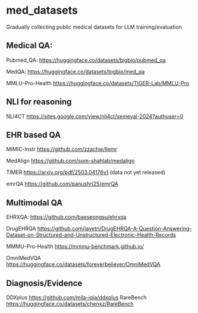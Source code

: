 # med_datasets
Gradually collecting public medical datasets for LLM training/evaluation


## Medical QA:
Pubmed_QA: https://huggingface.co/datasets/bigbio/pubmed_qa

MedQA: https://huggingface.co/datasets/bigbio/med_qa

MMLU-Pro-Health https://huggingface.co/datasets/TIGER-Lab/MMLU-Pro


## NLI for reasoning
NLI4CT https://sites.google.com/view/nli4ct/semeval-2024?authuser=0

## EHR based QA
MIMIC-Instr https://github.com/zzachw/llemr

MedAlign https://github.com/som-shahlab/medalign

TIMER https://arxiv.org/pdf/2503.04176v1  (data not yet released)

emrQA https://github.com/panushri25/emrQA

## Multimodal QA

EHRXQA: https://github.com/baeseongsu/ehrxqa

DrugEHRQA https://github.com/jayetri/DrugEHRQA-A-Question-Answering-Dataset-on-Structured-and-Unstructured-Electronic-Health-Records

MMMU-Pro-Health https://mmmu-benchmark.github.io/

OmniMedVQA https://huggingface.co/datasets/foreverbeliever/OmniMedVQA


## Diagnosis/Evidence
DDXplus https://github.com/mila-iqia/ddxplus
RareBench https://huggingface.co/datasets/chenxz/RareBench
